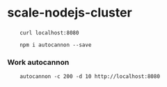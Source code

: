 # scale-nodejs-cluster

###

```
    curl localhost:8080
```

```
    npm i autocannon --save
```

### Work autocannon

```
    autocannon -c 200 -d 10 http://localhost:8080
```
